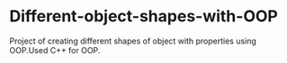 # Different-object-shapes-with-OOP
Project of creating different shapes of object with properties using OOP.Used C++ for OOP.

